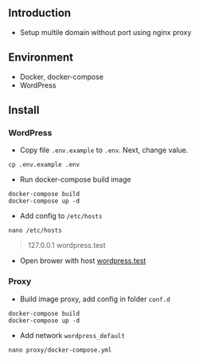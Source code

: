 ## Introduction
 - Setup multile domain without port using nginx proxy 
## Environment
 - Docker, docker-compose
 - WordPress

## Install
### WordPress
 - Copy file `.env.example` to `.env`. Next, change value.
```shell
cp .env.example .env
```
 - Run docker-compose build image
```shell
docker-compose build
docker-compose up -d
```
 - Add config to `/etc/hosts`
```shell
nano /etc/hosts
```
> 127.0.0.1 wordpress.test
 - Open brower with host [wordpress.test]()

### Proxy
 - Build image proxy, add config in folder `conf.d`
```shell
docker-compose build
docker-compose up -d
```
- Add network `wordpress_default`
```shell
nano proxy/docker-compose.yml
```